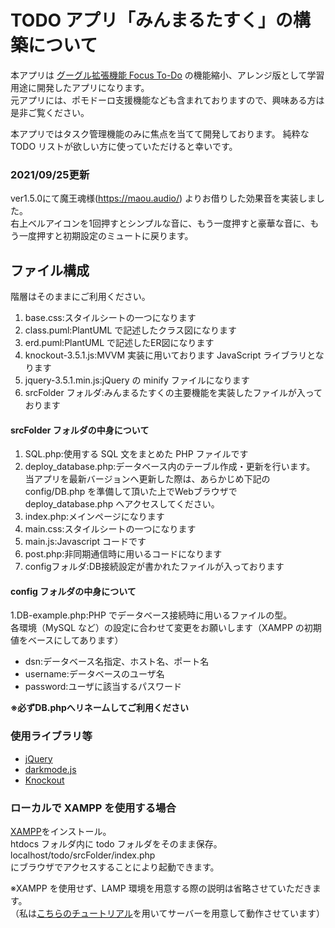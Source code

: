 # TODO アプリ「みんまるたすく」の構築について

本アプリは [グーグル拡張機能 Focus To-Do](https://www.focustodo.cn/) の機能縮小、アレンジ版として学習用途に開発したアプリになります。  
元アプリには、ポモドーロ支援機能なども含まれておりますので、興味ある方は是非ご覧ください。

本アプリではタスク管理機能のみに焦点を当てて開発しております。
純粋な TODO リストが欲しい方に使っていただけると幸いです。

### 2021/09/25更新  
ver1.5.0にて魔王魂様(https://maou.audio/) よりお借りした効果音を実装しました。  
右上ベルアイコンを1回押すとシンプルな音に、もう一度押すと豪華な音に、もう一度押すと初期設定のミュートに戻ります。

## ファイル構成

階層はそのままにご利用ください。

1. base.css:スタイルシートの一つになります
2. class.puml:PlantUML で記述したクラス図になります
3. erd.puml:PlantUML で記述したER図になります
4. knockout-3.5.1.js:MVVM 実装に用いております JavaScript ライブラリとなります
5. jquery-3.5.1.min.js:jQuery の minify ファイルになります
6. srcFolder フォルダ:みんまるたすくの主要機能を実装したファイルが入っております

#### srcFolder フォルダの中身について

1. SQL.php:使用する SQL 文をまとめた PHP ファイルです
2. deploy_database.php:データベース内のテーブル作成・更新を行います。<br />当アプリを最新バージョンへ更新した際は、あらかじめ下記の config/DB.php を準備して頂いた上でWebブラウザで deploy_database.php へアクセスしてください。
3. index.php:メインページになります
4. main.css:スタイルシートの一つになります
5. main.js:Javascript コードです
6. post.php:非同期通信時に用いるコードになります
7. configフォルダ:DB接続設定が書かれたファイルが入っております

#### config フォルダの中身について

1.DB-example.php:PHP でデータベース接続時に用いるファイルの型。<br />各環境（MySQL など）の設定に合わせて変更をお願いします（XAMPP の初期値をベースにしてあります）  
   * dsn:データベース名指定、ホスト名、ポート名  
   * username:データベースのユーザ名  
   * password:ユーザに該当するパスワード

   **※必ずDB.phpへリネームしてご利用ください**
   
### 使用ライブラリ等  
- [jQuery](https://jquery.com/)  
- [darkmode.js](https://darkmodejs.learn.uno/)  
- [Knockout](https://knockoutjs.com/)  

### ローカルで XAMPP を使用する場合

[XAMPP](https://www.apachefriends.org/jp/index.html)をインストール。  
htdocs フォルダ内に todo フォルダをそのまま保存。  
localhost/todo/srcFolder/index.php  
にブラウザでアクセスすることにより起動できます。

※XAMPP を使用せず、LAMP 環境を用意する際の説明は省略させていただきます。  
（私は[こちらのチュートリアル](https://www.digitalocean.com/community/tutorials/how-to-install-linux-apache-mysql-php-lamp-stack-on-ubuntu-20-04-ja)を用いてサーバーを用意して動作させています）
